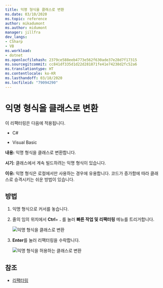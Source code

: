```yaml
---
title: 익명 형식을 클래스로 변환
ms.date: 03/10/2020
ms.topic: reference
author: mikadumont
ms.author: midumont
manager: jillfra
dev_langs:
- CSharp
- VB
ms.workload:
- dotnet
ms.openlocfilehash: 2379ce588eeb4773e562f630ade37e28d7f17315
ms.sourcegitcommit: cc841df335d1d22d281871fe41e74238d2fc52a6
ms.translationtype: HT
ms.contentlocale: ko-KR
ms.lasthandoff: 03/18/2020
ms.locfileid: "79094290"
---
```

# <a name="convert-anonymous-type-to-class"></a>익명 형식을 클래스로 변환

이 리팩터링은 다음에 적용됩니다.

- C#

- Visual Basic

**내용:** 익명 형식을 클래스로 변환합니다.

**시기:** 클래스에서 계속 빌드하려는 익명 형식이 있습니다.

**이유:** 익명 형식은 로컬에서만 사용하는 경우에 유용합니다. 코드가 증가함에 따라 클래스로 승격시키는 쉬운 방법이 있습니다.

## <a name="how-to"></a>방법

1. 익명 형식으로 커서를 놓습니다.
2. 줄의 임의 위치에서 **Ctrl**+ **.** 를 눌러 **빠른 작업 및 리팩터링** 메뉴를 트리거합니다.

   ![익명 형식을 클래스로 변환](media/convert-anon-to-class.png)

2. **Enter**를 눌러 리팩터링을 수락합니다.

   ![익명 형식을 허용하는 클래스로 변환](media/convert-anon-to-class-complete.png)

## <a name="see-also"></a>참조

- [리팩터링](../refactoring-in-visual-studio.md)
